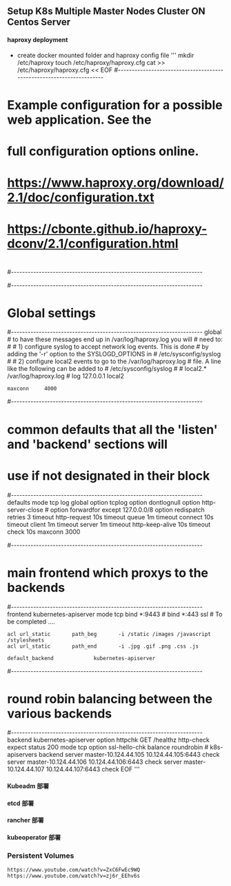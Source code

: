 Setup K8s Multiple Master Nodes Cluster ON Centos Server
---------

#### haproxy deployment
- create docker mounted folder and haproxy config file
'''
mkdir /etc/haproxy
touch /etc/haproxy/haproxy.cfg
cat >> /etc/haproxy/haproxy.cfg << EOF
#---------------------------------------------------------------------
# Example configuration for a possible web application.  See the
# full configuration options online.
#
#   https://www.haproxy.org/download/2.1/doc/configuration.txt
#   https://cbonte.github.io/haproxy-dconv/2.1/configuration.html
#
#---------------------------------------------------------------------

#---------------------------------------------------------------------
# Global settings
#---------------------------------------------------------------------
global
    # to have these messages end up in /var/log/haproxy.log you will
    # need to:
    #
    # 1) configure syslog to accept network log events.  This is done
    #    by adding the '-r' option to the SYSLOGD_OPTIONS in
    #    /etc/sysconfig/syslog
    #
    # 2) configure local2 events to go to the /var/log/haproxy.log
    #   file. A line like the following can be added to
    #   /etc/sysconfig/syslog
    #
    #    local2.*                       /var/log/haproxy.log
    #
    log         127.0.0.1 local2

    maxconn     4000


#---------------------------------------------------------------------
# common defaults that all the 'listen' and 'backend' sections will
# use if not designated in their block
#---------------------------------------------------------------------
defaults
    mode                    tcp
    log                     global
    option                  tcplog
    option                  dontlognull
    option http-server-close
    # option forwardfor       except 127.0.0.0/8
    option                  redispatch
    retries                 3
    timeout http-request    10s
    timeout queue           1m
    timeout connect         10s
    timeout client          1m
    timeout server          1m
    timeout http-keep-alive 10s
    timeout check           10s
    maxconn                 3000

#---------------------------------------------------------------------
# main frontend which proxys to the backends
#---------------------------------------------------------------------
frontend  kubernetes-apiserver
    mode tcp
    bind *:9443
    # bind *:443 ssl # To be completed ....

    acl url_static       path_beg       -i /static /images /javascript /stylesheets
    acl url_static       path_end       -i .jpg .gif .png .css .js

    default_backend             kubernetes-apiserver

#---------------------------------------------------------------------
# round robin balancing between the various backends
#---------------------------------------------------------------------
backend kubernetes-apiserver
    option httpchk GET /healthz
    http-check expect status 200
    mode tcp
    option ssl-hello-chk
    balance     roundrobin
         # k8s-apiservers backend
         server master-10.124.44.105 10.124.44.105:6443 check
         server master-10.124.44.106 10.124.44.106:6443 check
         server master-10.124.44.107 10.124.44.107:6443 check
EOF
'''

#### Kubeadm 部署

#### etcd 部署

#### rancher 部署

#### kubeoperator 部署

### Persistent Volumes
```
https://www.youtube.com/watch?v=ZxC6FwEc9WQ
https://www.youtube.com/watch?v=zj6r_EEhv6s
```
